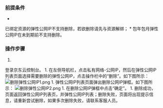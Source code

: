 ### **前提条件**

* 
已绑定资源的弹性公网IP不支持删除，若欲删除请先与资源解绑；
* 
包年包月弹性公网IP在未到期前不支持删除。

### **操作步骤**

1. 
登录京东云控制台。
1. 
在左侧导航栏，点击私有网络-公网IP，然后在弹性公网IP列表页面选择需要删除的弹性公网IP，点击操作栏中的“删除”。如下图所示：
![删除弹性公网IP1.png](https://img1.jcloudcs.com/cms/06b49227-bbb5-4753-b186-0398a793500b20171026180333.png)
1. 
弹性公网IP列表页面弹出删除公网IP弹框。如下图所示：
![删除弹性公网IP2.png](https://img1.jcloudcs.com/cms/047dfe01-548b-4a66-944d-e4bff8faba6d20171026180403.png)
1. 
在删除公网IP弹框中点击“确定”。
1. 
删除成功，页面返回弹性公网IP列表页，并弹性公网IP列表；删除失败，页面将出现提示信息，请重新尝试删除，如果多次删除失败，请联系客服人员。